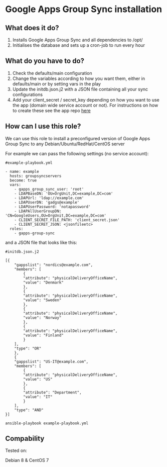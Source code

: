 # Google Apps Group Sync installation

## What does it do?

1. Installs Google Apps Group Sync and all dependencies to /opt/
2. Initialises the database and sets up a cron-job to run every hour

## What do you have to do?

1. Check the defaults/main configuration
2. Change the variables according to how you want them, either in defaults/main or by setting vars in the play
3. Update the initdb.json.j2 with a JSON file containing all your sync configurations
4. Add your client_secret / secret_key depending on how you want to use the app (domain wide service account or not). For instructions on how to create these see the app repo [here](https://github.com/pppontusw/gapps-ad-groups-sync)

## How can I use this role?

We can use this role to install a preconfigured version of Google Apps Group Sync to any Debian/Ubuntu/RedHat/CentOS server

For example we can pass the following settings (no service account):

```
#example-playbook.yml

- name: example
  hosts: groupsyncservers
  become: true
  vars: 
    - gapps_group_sync_user: 'root'
    - LDAPBaseDN: 'OU=OrgUnit,DC=example,DC=com'
    - LDAPUrl: 'ldap://example.com'
    - LDAPUserDN: 'gadgs@example'
    - LDAPUserPassword: 'notapassword'
    - LDAPAllUserGroupDN: 'CN=GoogleUsers,OU=OrgUnit,DC=example,DC=com'
    - CLIENT_SECRET_FILE_PATH: 'client_secret.json'
    - CLIENT_SECRET_JSON: <jsonfileetc>
  roles:
    - gapps-group-sync
```

and a JSON file that looks like this:

```
#initdb.json.j2

[{
    "gappslist": "nordics@example.com",
    "members": [
        {
        "attribute": "physicalDeliveryOfficeName",
        "value": "Denmark"
        },
        {
        "attribute": "physicalDeliveryOfficeName",
        "value": "Sweden"
        },
        {
        "attribute": "physicalDeliveryOfficeName",
        "value": "Norway"
        },
        {
        "attribute": "physicalDeliveryOfficeName",
        "value": "Finland"
        }
    ],
    "type": "OR"
    },
    {
    "gappslist": "US-IT@example.com",
    "members": [
        {
        "attribute": "physicalDeliveryOfficeName",
        "value": "US"
        },
        {
        "attribute": "Department",
        "value": "IT"
        }
    ],
    "type": "AND"
}]
```

``` ansible-playbook example-playbook.yml ```

## Compability

Tested on:

Debian 8 & CentOS 7
